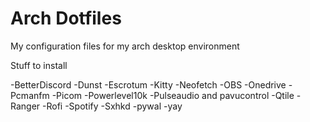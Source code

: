 # Arch Dotfiles
My configuration files for my arch desktop environment

Stuff to install

  -BetterDiscord
  -Dunst
  -Escrotum
  -Kitty
  -Neofetch
  -OBS
  -Onedrive
  -Pcmanfm
  -Picom
  -Powerlevel10k
  -Pulseaudio and pavucontrol
  -Qtile
  -Ranger
  -Rofi
  -Spotify
  -Sxhkd
  -pywal
  -yay
